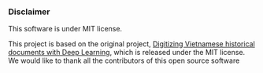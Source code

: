 

### Disclaimer
This software is under MIT license.

This project is based on the original project, [Digitizing Vietnamese historical documents with Deep Learning](https://github.com/ds4v/NomNaOCR), which is released under the MIT license. We would like to thank all the contributors of this open source software
